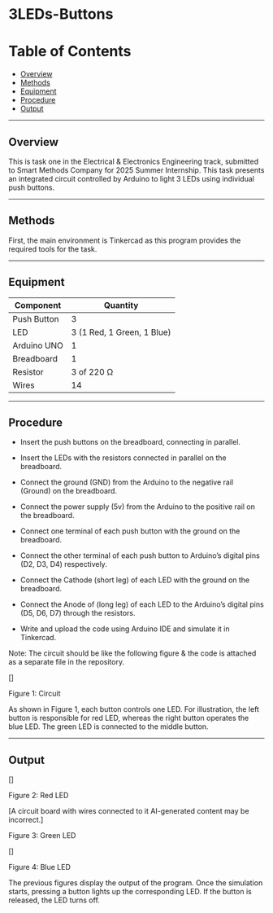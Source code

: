 # 3LEDs-Buttons

# Table of Contents

- [Overview](#overview)
- [Methods](#methods)
- [Equipment](#equipment)
- [Procedure](#procedure)
- [Output](#output)

---

## Overview 

This is task one in the Electrical & Electronics Engineering track,
submitted to Smart Methods Company for 2025 Summer Internship. This task
presents an integrated circuit controlled by Arduino to light 3 LEDs
using individual push buttons.

---

## Methods 

First, the main environment is Tinkercad as this program provides the
required tools for the task.

---

## Equipment

| Component        | Quantity                |
|------------------|------------------------|
| Push Button      | 3                      |
| LED              | 3 (1 Red, 1 Green, 1 Blue) |
| Arduino UNO      | 1                      |
| Breadboard       | 1                      |
| Resistor         | 3 of 220 Ω             |
| Wires            | 14                     |

---

## Procedure 

-   Insert the push buttons on the breadboard, connecting in parallel.

-   Insert the LEDs with the resistors connected in parallel on the
    breadboard.

-   Connect the ground (GND) from the Arduino to the negative rail
    (Ground) on the breadboard.

-   Connect the power supply (5v) from the Arduino to the positive rail
    on the breadboard.

-   Connect one terminal of each push button with the ground on the
    breadboard.

-   Connect the other terminal of each push button to Arduino’s digital
    pins (D2, D3, D4) respectively.

-   Connect the Cathode (short leg) of each LED with the ground on the
    breadboard.

-   Connect the Anode of (long leg) of each LED to the Arduino’s digital
    pins (D5, D6, D7) through the resistors.

-   Write and upload the code using Arduino IDE and simulate it in
    Tinkercad.

Note: The circuit should be like the following figure & the code is
attached as a separate file in the repository.

[]

Figure 1: Circuit

As shown in Figure 1, each button controls one LED. For illustration,
the left button is responsible for red LED, whereas the right button
operates the blue LED. The green LED is connected to the middle button.

---

## Output 

[]

Figure 2: Red LED

[A circuit board with wires connected to it AI-generated content may be
incorrect.]

Figure 3: Green LED

[]

Figure 4: Blue LED

The previous figures display the output of the program. Once the
simulation starts, pressing a button lights up the corresponding LED. If
the button is released, the LED turns off.
